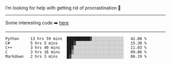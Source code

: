 I’m looking for help with getting rid of procrastination 🤔

-----

Some interesting code :arrow_right: [here](https://github.com/zhen8838/playground)

-----

<!--START_SECTION:waka-->
```text
Python     13 hrs 59 mins  ██████████▓░░░░░░░░░░░░░░   42.08 % 
C#         5 hrs 5 mins    ███▓░░░░░░░░░░░░░░░░░░░░░   15.30 % 
C++        3 hrs 40 mins   ██▓░░░░░░░░░░░░░░░░░░░░░░   11.03 % 
C          3 hrs 16 mins   ██▒░░░░░░░░░░░░░░░░░░░░░░   09.86 % 
Markdown   2 hrs 3 mins    █▓░░░░░░░░░░░░░░░░░░░░░░░   06.19 % 
```
<!--END_SECTION:waka-->

<!--
**zhen8838/zhen8838** is a ✨ _special_ ✨ repository because its `README.md` (this file) appears on your GitHub profile.

Here are some ideas to get you started:

- 🔭 I’m currently working on ...
- 🌱 I’m currently learning ...
- 👯 I’m looking to collaborate on ...
 ...
- 💬 Ask me about ...
- 📫 How to reach me: ...
- 😄 Pronouns: ...
- ⚡ Fun fact: ...
-->
